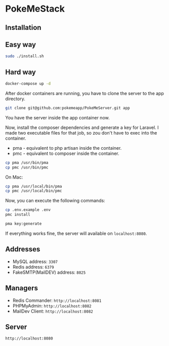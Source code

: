 # PokeMeStack

## Installation

## Easy way

```bash
sudo ./install.sh
```


## Hard way
```bash
docker-compose up -d
```

After docker containers are running, you have to clone the server to the app directory.
```bash
git clone git@github.com:pokemeapp/PokeMeServer.git app
```

You have the server inside the app container now.

Now, install the composer dependencies and generate a key for Laravel.
I made two executable files for that job, so zou don't have to exec into the container.

* pma - equivalent to php artisan inside the container.
* pmc - equivalent to composer inside the container.

```bash
cp pma /usr/bin/pma
cp pmc /usr/bin/pmc
```

On Mac:
```bash
cp pma /usr/local/bin/pma
cp pmc /usr/local/bin/pmc
```

Now, you can execute the following commands:
```bash
cp .env.example .env
pmc install
```
```bash
pma key:generate
```

If everything works fine, the server will available on `localhost:8080`.



## Addresses
* MySQL address: `3307`
* Redis address: `6379`
* FakeSMTP(MailDEV) address: `8025`

## Managers
* Redis Commander: `http://localhost:8081`
* PHPMyAdmin: `http://localhost:8082`
* MailDev Client: `http://localhost:8082`

## Server
`http://localhost:8080`
